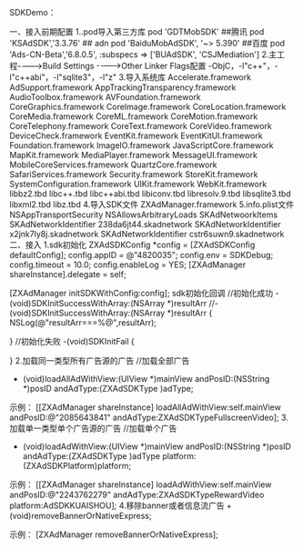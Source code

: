 SDKDemo：

一、接入前期配置
1..pod导入第三方库
  pod 'GDTMobSDK'                      ##腾讯
  pod 'KSAdSDK','3.3.76'  ## adn
  pod 'BaiduMobAdSDK', '~> 5.390'                       ##百度
  pod 'Ads-CN-Beta','6.8.0.5', :subspecs => ['BUAdSDK', 'CSJMediation']
2.主工程---->Build Settings ---->Other Linker Flags配置
-ObjC，-l"c++"，-l"c++abi"，-l"sqlite3"，-l"z"
3.导入系统库
Accelerate.framework
AdSupport.framework
AppTrackingTransparency.framework
AudioToolbox.framework
AVFoundation.framework
CoreGraphics.framework
CoreImage.framework
CoreLocation.framework
CoreMedia.framework
CoreML.framework
CoreMotion.framework
CoreTelephony.framework
CoreText.framework
CoreVideo.framework
DeviceCheck.framework
EventKit.framework
EventKitUI.framework
Foundation.framework
ImageIO.framework
JavaScriptCore.framework
MapKit.framework
MediaPlayer.framework
MessageUI.framework
MobileCoreServices.framework
QuartzCore.framework
SafariServices.framework
Security.framework
StoreKit.framework
SystemConfiguration.framework
UIKit.framework
WebKit.framework
libbz2.tbd
libc++.tbd
libc++abi.tbd
libiconv.tbd
libresolv.9.tbd
libsqlite3.tbd
libxml2.tbd
libz.tbd
4.导入SDK文件
ZXAdManager.framework
5.info.plist文件
<key>NSAppTransportSecurity</key>
<dict>
  <key>NSAllowsArbitraryLoads</key>
  <true/>
</dict>
<key>SKAdNetwoorkItems</key>
<array>
    <dict>
        <key>SKAdNetworkIdentifier</key>
        <string>238da6jt44.skadnetwork</string>
    </dict>
    <dict>
        <key>SKAdNetworkIdentifier</key>
        <string>x2jnk7ly8j.skadnetwork</string>
    </dict>
    <dict>
        <key>SKAdNetworkIdentifier</key>
        <string>cstr6suwn9.skadnetwork</string>
    </dict>
</array>
二、接入
1.sdk初始化
ZXAdSDKConfig *config = [ZXAdSDKConfig defaultConfig];
  config.appID = @"4820035";
  config.env = SDKDebug;
  config.timeout = 10.0;
  config.enableLog = YES;
 [ZXAdManager shareInstance].delegate = self;

    
 [ZXAdManager initSDKWithConfig:config];
sdk初始化回调
//初始化成功
-(void)SDKInitSuccessWithArray:(NSArray *)resultArr
//-(void)SDKInitSuccessWithArray:(NSArray *)resultArr
{
    NSLog(@"resultArr===%@",resultArr);

}
//初始化失败
-(void)SDKInitFail
{
    
}
2.加载同一类型所有广告源的广告
//加载全部广告
- (void)loadAllAdWithView:(UIView *)mainView andPosID:(NSString *)posID  andAdType:(ZXAdSDKType )adType;

示例：
 [[ZXAdManager shareInstance] loadAllAdWithView:self.mainView andPosID:@"2085643841" andAdType:ZXAdSDKTypeFullscreenVideo];
3.加载单一类型单个广告源的广告
 //加载单个广告
- (void)loadAdWithView:(UIView *)mainView andPosID:(NSString *)posID andAdType:(ZXAdSDKType )adType platform:(ZXAdSDKPlatform)platform;


示例：
 [[ZXAdManager shareInstance] loadAdWithView:self.mainView andPosID:@"2243762279" andAdType:ZXAdSDKTypeRewardVideo platform:AdSDKKUAISHOU];
4.移除banner或者信息流广告
+(void)removeBannerOrNativeExpress;

示例：
 [ZXAdManager removeBannerOrNativeExpress];

